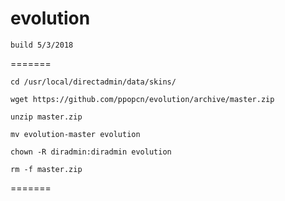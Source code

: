 # evolution
```
build 5/3/2018
```
=======
```
cd /usr/local/directadmin/data/skins/

wget https://github.com/ppopcn/evolution/archive/master.zip

unzip master.zip

mv evolution-master evolution

chown -R diradmin:diradmin evolution

rm -f master.zip
```
=======
